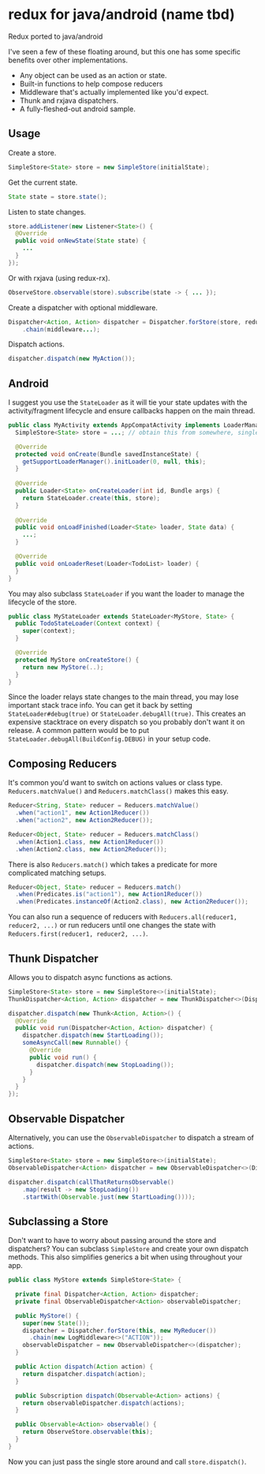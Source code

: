 # redux for java/android (name tbd)
Redux ported to java/android

I've seen a few of these floating around, but this one has some specific benefits over other implementations.
* Any object can be used as an action or state.
* Built-in functions to help compose reducers
* Middleware that's actually implemented like you'd expect.
* Thunk and rxjava dispatchers.
* A fully-fleshed-out android sample.

## Usage

Create a store.
```java
SimpleStore<State> store = new SimpleStore(initialState);
```

Get the current state.
```java
State state = store.state();
```

Listen to state changes.
```java
store.addListener(new Listener<State>() {
  @Override
  public void onNewState(State state) {
    ...
  }
});
```

Or with rxjava (using redux-rx).
```java
ObserveStore.observable(store).subscribe(state -> { ... });
```

Create a dispatcher with optional middleware.
```java
Dispatcher<Action, Action> dispatcher = Dispatcher.forStore(store, reducer)
    .chain(middleware...);
```

Dispatch actions.
```java
dispatcher.dispatch(new MyAction());
```

## Android

I suggest you use the `StateLoader` as it will tie your state updates with the activity/fragment lifecycle and ensure callbacks happen on the main thread.
```java
public class MyActivity extends AppCompatActivity implements LoaderManager.LoaderCallbacks<State> {
  SimpleStore<State> store = ...; // obtain this from somewhere, singleton maybe.

  @Override
  protected void onCreate(Bundle savedInstanceState) {
    getSupportLoaderManager().initLoader(0, null, this);
  }
  
  @Override
  public Loader<State> onCreateLoader(int id, Bundle args) {
    return StateLoader.create(this, store);
  }
  
  @Override
  public void onLoadFinished(Loader<State> loader, State data) {
    ...;
  }

  @Override
  public void onLoaderReset(Loader<TodoList> loader) {
  }
}
```

You may also subclass `StateLoader` if you want the loader to manage the lifecycle of the store.
```java
public class MyStateLoader extends StateLoader<MyStore, State> {
  public TodoStateLoader(Context context) {
    super(context);
  }

  @Override
  protected MyStore onCreateStore() {
    return new MyStore(..);
  }
}
```

Since the loader relays state changes to the main thread, you may lose important stack trace info.
You can get it back by setting `StateLoader#debug(true)` or `StateLoader.debugAll(true)`. This 
creates an expensive stacktrace on every dispatch so you probably don't want it on release. A common
pattern would be to put `StateLoader.debugAll(BuildConfig.DEBUG)` in your setup code.

## Composing Reducers

It's common you'd want to switch on actions values or class type. `Reducers.matchValue()` and `Reducers.matchClass()` makes this easy.
```java
Reducer<String, State> reducer = Reducers.matchValue()
  .when("action1", new Action1Reducer())
  .when("action2", new Action2Reducer());

Reducer<Object, State> reducer = Reducers.matchClass()
  .when(Action1.class, new Action1Reducer())
  .when(Action2.class, new Action2Reducer());
```

There is also `Reducers.match()` which takes a predicate for more complicated matching setups.
```java
Reducer<Object, State> reducer = Reducers.match()
  .when(Predicates.is("action1"), new Action1Reducer())
  .when(Predicates.instanceOf(Action2.class), new Action2Reducer());
```

You can also run a sequence of reducers with `Reducers.all(reducer1, reducer2, ...)` or run reducers until one changes the state with `Reducers.first(reducer1, reducer2, ...)`.

## Thunk Dispatcher

Allows you to dispatch async functions as actions.

```java
SimpleStore<State> store = new SimpleStore<>(initialState);
ThunkDispatcher<Action, Action> dispatcher = new ThunkDispatcher<>(Dispatcher.forStore(store, reducer));

dispatcher.dispatch(new Thunk<Action, Action>() {
  @Override
  public void run(Dispatcher<Action, Action> dispatcher) {
    dispatcher.dispatch(new StartLoading());
    someAsyncCall(new Runnable() {
      @Override
      public void run() {
        dispatcher.dispatch(new StopLoading());
      }
    }
  }
});
```

## Observable Dispatcher

Alternatively, you can use the `ObservableDispatcher` to dispatch a stream of actions.

```java
SimpleStore<State> store = new SimpleStore<>(initialState);
ObservableDispatcher<Action> dispatcher = new ObservableDispatcher<>(Dispatcher.forStore(store, reducer));

dispatcher.dispatch(callThatReturnsObservable()
    .map(result -> new StopLoading())
    .startWith(Observable.just(new StartLoading())));
```

## Subclassing a Store

Don't want to have to worry about passing around the store and dispatchers? You can subclass `SimpleStore` and create
your own dispatch methods. This also simplifies generics a bit when using throughout your app.

```java
public class MyStore extends SimpleStore<State> {

  private final Dispatcher<Action, Action> dispatcher;
  private final ObservableDispatcher<Action> observableDispatcher;

  public MyStore() {
    super(new State());
    dispatcher = Dispatcher.forStore(this, new MyReducer())
      .chain(new LogMiddleware<>("ACTION"));
    observableDispatcher = new ObservableDispatcher<>(dispatcher);
  }

  public Action dispatch(Action action) {
    return dispatcher.dispatch(action);
  }

  public Subscription dispatch(Observable<Action> actions) {
    return observableDispatcher.dispatch(actions);
  }

  public Observable<Action> observable() {
    return ObserveStore.observable(this);
  }
}
```

Now you can just pass the single store around and call `store.dispatch()`.